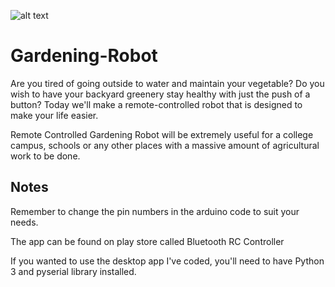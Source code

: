 ![alt text](https://raw.githubusercontent.com/5Volts/Gardening_Robot/master/img.png)
# Gardening-Robot

Are you tired of going outside to water and maintain your vegetable? Do you wish to have your backyard greenery stay healthy with just the push of a button? Today we'll make a remote-controlled robot that is designed to make your life easier.

Remote Controlled Gardening Robot will be extremely useful for a college campus, schools or any other places with a massive amount of agricultural work to be done.

## Notes
Remember to change the pin numbers in the arduino code to suit your needs.

The app can be found on play store called Bluetooth RC Controller

If you wanted to use the desktop app I've coded, you'll need to have Python 3 and pyserial library installed.